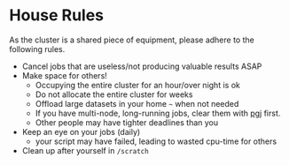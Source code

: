 # House Rules
As the cluster is a shared piece of equipment, please adhere to the following rules.

 - Cancel jobs that are useless/not producing valuable results ASAP
 - Make space for others!
    - Occupying the entire cluster for an hour/over night is ok
    - Do not allocate the entire cluster for weeks
    - Offload large datasets in your home `~` when not needed 
    - If you have multi-node, long-running jobs, clear them with [pgj](mailto:pgj@cs.aau.dk) first.
    - Other people may have tighter deadlines than you
 - Keep an eye on your jobs (daily)
    - your script may have failed, leading to wasted cpu-time for others
 - Clean up after yourself in `/scratch`

